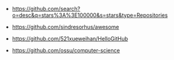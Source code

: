 - https://github.com/search?o=desc&q=stars%3A%3E100000&s=stars&type=Repositories

- https://github.com/sindresorhus/awesome
- https://github.com/521xueweihan/HelloGitHub
- https://github.com/ossu/computer-science
<!---
ads6ads6/ads6ads6 is a ✨ special ✨ repository because its `README.md` (this file) appears on your GitHub profile.
You can click the Preview link to take a look at your changes.
--->
